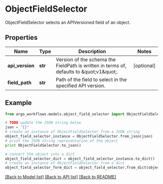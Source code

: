 # ObjectFieldSelector

ObjectFieldSelector selects an APIVersioned field of an object.

## Properties

Name | Type | Description | Notes
------------ | ------------- | ------------- | -------------
**api_version** | **str** | Version of the schema the FieldPath is written in terms of, defaults to \&quot;v1\&quot;. | [optional] 
**field_path** | **str** | Path of the field to select in the specified API version. | 

## Example

```python
from argo_workflows.models.object_field_selector import ObjectFieldSelector

# TODO update the JSON string below
json = "{}"
# create an instance of ObjectFieldSelector from a JSON string
object_field_selector_instance = ObjectFieldSelector.from_json(json)
# print the JSON string representation of the object
print ObjectFieldSelector.to_json()

# convert the object into a dict
object_field_selector_dict = object_field_selector_instance.to_dict()
# create an instance of ObjectFieldSelector from a dict
object_field_selector_form_dict = object_field_selector.from_dict(object_field_selector_dict)
```
[[Back to Model list]](../README.md#documentation-for-models) [[Back to API list]](../README.md#documentation-for-api-endpoints) [[Back to README]](../README.md)


